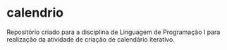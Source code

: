 # calendrio
Repositório criado para a disciplina de Linguagem de Programação I para realização da atividade de criação de calendário iterativo.
